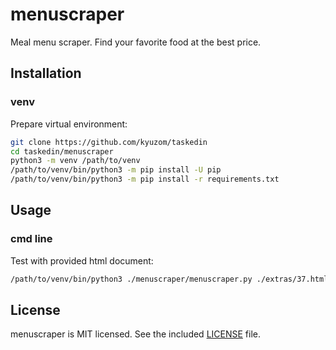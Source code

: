 # menuscraper

Meal menu scraper.
Find your favorite food at the best price.

## Installation

### venv

Prepare virtual environment:
``` sh
git clone https://github.com/kyuzom/taskedin
cd taskedin/menuscraper
python3 -m venv /path/to/venv
/path/to/venv/bin/python3 -m pip install -U pip
/path/to/venv/bin/python3 -m pip install -r requirements.txt
```

## Usage

### cmd line

Test with provided html document:
``` sh
/path/to/venv/bin/python3 ./menuscraper/menuscraper.py ./extras/37.html
```

## License

menuscraper is MIT licensed. See the included [LICENSE](LICENSE) file.

